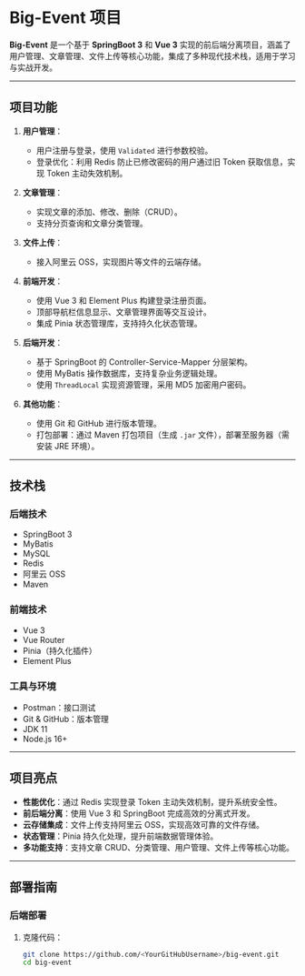 # Big-Event 项目

**Big-Event** 是一个基于 **SpringBoot 3** 和 **Vue 3** 实现的前后端分离项目，涵盖了用户管理、文章管理、文件上传等核心功能，集成了多种现代技术栈，适用于学习与实战开发。

---

## **项目功能**
1. **用户管理**：
   - 用户注册与登录，使用 `Validated` 进行参数校验。
   - 登录优化：利用 Redis 防止已修改密码的用户通过旧 Token 获取信息，实现 Token 主动失效机制。

2. **文章管理**：
   - 实现文章的添加、修改、删除（CRUD）。
   - 支持分页查询和文章分类管理。

3. **文件上传**：
   - 接入阿里云 OSS，实现图片等文件的云端存储。

4. **前端开发**：
   - 使用 Vue 3 和 Element Plus 构建登录注册页面。
   - 顶部导航栏信息显示、文章管理界面等交互设计。
   - 集成 Pinia 状态管理库，支持持久化状态管理。

5. **后端开发**：
   - 基于 SpringBoot 的 Controller-Service-Mapper 分层架构。
   - 使用 MyBatis 操作数据库，支持复杂业务逻辑处理。
   - 使用 `ThreadLocal` 实现资源管理，采用 MD5 加密用户密码。

6. **其他功能**：
   - 使用 Git 和 GitHub 进行版本管理。
   - 打包部署：通过 Maven 打包项目（生成 `.jar` 文件），部署至服务器（需安装 JRE 环境）。

---

## **技术栈**
### **后端技术**
- SpringBoot 3
- MyBatis
- MySQL
- Redis
- 阿里云 OSS
- Maven

### **前端技术**
- Vue 3
- Vue Router
- Pinia（持久化插件）
- Element Plus

### **工具与环境**
- Postman：接口测试
- Git & GitHub：版本管理
- JDK 11
- Node.js 16+

---

## **项目亮点**
- **性能优化**：通过 Redis 实现登录 Token 主动失效机制，提升系统安全性。
- **前后端分离**：使用 Vue 3 和 SpringBoot 完成高效的分离式开发。
- **云存储集成**：文件上传支持阿里云 OSS，实现高效可靠的文件存储。
- **状态管理**：Pinia 持久化处理，提升前端数据管理体验。
- **多功能支持**：支持文章 CRUD、分类管理、用户管理、文件上传等核心功能。

---

## **部署指南**
### **后端部署**
1. 克隆代码：
   ```bash
   git clone https://github.com/<YourGitHubUsername>/big-event.git
   cd big-event
